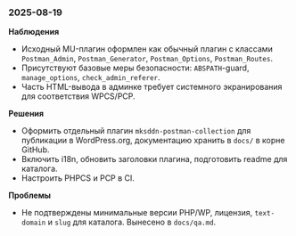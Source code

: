 <!--
@file: docs/Diary.md
@description: Дневник наблюдений, решений и проблем проекта
@dependencies: docs/Project.md, docs/tasktracker.md, docs/qa.md
@created: 2025-08-19
-->

### 2025-08-19
**Наблюдения**
- Исходный MU-плагин оформлен как обычный плагин с классами `Postman_Admin`, `Postman_Generator`, `Postman_Options`, `Postman_Routes`.
- Присутствуют базовые меры безопасности: `ABSPATH`-guard, `manage_options`, `check_admin_referer`.
- Часть HTML-вывода в админке требует системного экранирования для соответствия WPCS/PCP.

**Решения**
- Оформить отдельный плагин `mksddn-postman-collection` для публикации в WordPress.org, документацию хранить в `docs/` в корне GitHub.
- Включить i18n, обновить заголовки плагина, подготовить readme для каталога.
- Настроить PHPCS и PCP в CI.

**Проблемы**
- Не подтверждены минимальные версии PHP/WP, лицензия, `text-domain` и `slug` для каталога. Вынесено в `docs/qa.md`.


